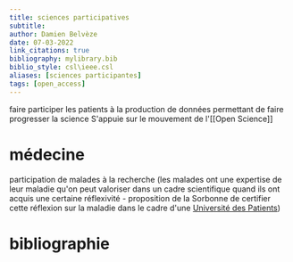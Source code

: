 ```yaml
---
title: sciences participatives
subtitle:
author: Damien Belvèze
date: 07-03-2022
link_citations: true
bibliography: mylibrary.bib
biblio_style: csl\ieee.csl
aliases: [sciences participantes]
tags: [open_access]
---
```



faire participer les patients à la production de données permettant de faire progresser la science
S'appuie sur le mouvement de l'[[Open Science]]

# médecine

participation de malades à la recherche (les malades ont une expertise de leur maladie qu'on peut valoriser dans un cadre scientifique quand ils ont acquis une certaine réflexivité - proposition de la Sorbonne de certifier cette réflexion sur la maladie dans le cadre d'une [Université des Patients](https://universitedespatients-sorbonne.fr/))




# bibliographie

